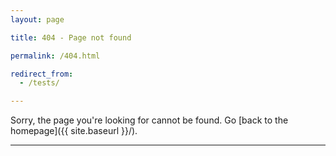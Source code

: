 ```yaml
---
layout: page

title: 404 - Page not found

permalink: /404.html

redirect_from:
  - /tests/

---
```


Sorry, the page you're looking for cannot be found. Go [back to the homepage]({{ site.baseurl }}/).


---

